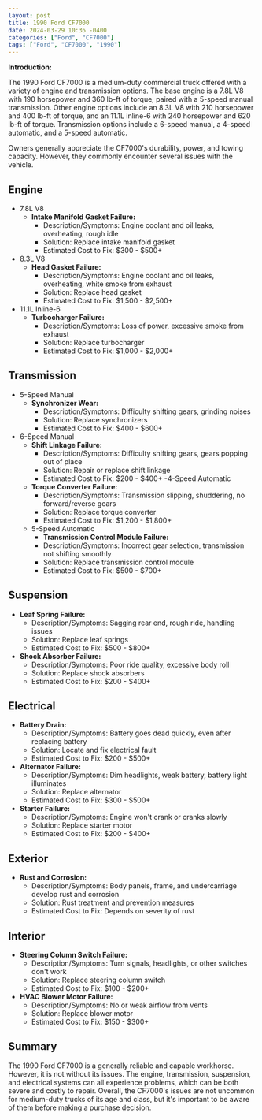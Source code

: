 ```yaml
---
layout: post
title: 1990 Ford CF7000
date: 2024-03-29 10:36 -0400
categories: ["Ford", "CF7000"]
tags: ["Ford", "CF7000", "1990"]
---
```

**Introduction:**

The 1990 Ford CF7000 is a medium-duty commercial truck offered with a variety of engine and transmission options. The base engine is a 7.8L V8 with 190 horsepower and 360 lb-ft of torque, paired with a 5-speed manual transmission. Other engine options include an 8.3L V8 with 210 horsepower and 400 lb-ft of torque, and an 11.1L inline-6 with 240 horsepower and 620 lb-ft of torque. Transmission options include a 6-speed manual, a 4-speed automatic, and a 5-speed automatic.

Owners generally appreciate the CF7000's durability, power, and towing capacity. However, they commonly encounter several issues with the vehicle.

## **Engine**

- 7.8L V8
    - **Intake Manifold Gasket Failure:**
        - Description/Symptoms: Engine coolant and oil leaks, overheating, rough idle
        - Solution: Replace intake manifold gasket
        - Estimated Cost to Fix: $300 - $500+
- 8.3L V8
    - **Head Gasket Failure:**
        - Description/Symptoms: Engine coolant and oil leaks, overheating, white smoke from exhaust
        - Solution: Replace head gasket
        - Estimated Cost to Fix: $1,500 - $2,500+
- 11.1L Inline-6
    - **Turbocharger Failure:**
        - Description/Symptoms: Loss of power, excessive smoke from exhaust
        - Solution: Replace turbocharger
        - Estimated Cost to Fix: $1,000 - $2,000+

## **Transmission**

- 5-Speed Manual
    - **Synchronizer Wear:**
        - Description/Symptoms: Difficulty shifting gears, grinding noises
        - Solution: Replace synchronizers
        - Estimated Cost to Fix: $400 - $600+
- 6-Speed Manual
    - **Shift Linkage Failure:**
        - Description/Symptoms: Difficulty shifting gears, gears popping out of place
        - Solution: Repair or replace shift linkage
        - Estimated Cost to Fix: $200 - $400+
  -4-Speed Automatic
   - **Torque Converter Failure:**
      - Description/Symptoms: Transmission slipping, shuddering, no forward/reverse gears
      - Solution: Replace torque converter
      - Estimated Cost to Fix: $1,200 - $1,800+
  - 5-Speed Automatic
     - **Transmission Control Module Failure:**
      - Description/Symptoms: Incorrect gear selection, transmission not shifting smoothly
      - Solution: Replace transmission control module
      - Estimated Cost to Fix: $500 - $700+

## **Suspension**

- **Leaf Spring Failure:**
    - Description/Symptoms: Sagging rear end, rough ride, handling issues
    - Solution: Replace leaf springs
    - Estimated Cost to Fix: $500 - $800+
- **Shock Absorber Failure:**
    - Description/Symptoms: Poor ride quality, excessive body roll
    - Solution: Replace shock absorbers
    - Estimated Cost to Fix: $200 - $400+

## **Electrical**

- **Battery Drain:**
    - Description/Symptoms: Battery goes dead quickly, even after replacing battery
    - Solution: Locate and fix electrical fault
    - Estimated Cost to Fix: $200 - $500+
- **Alternator Failure:**
    - Description/Symptoms: Dim headlights, weak battery, battery light illuminates
    - Solution: Replace alternator
    - Estimated Cost to Fix: $300 - $500+
- **Starter Failure:**
    - Description/Symptoms: Engine won't crank or cranks slowly
    - Solution: Replace starter motor
    - Estimated Cost to Fix: $200 - $400+

## **Exterior**

- **Rust and Corrosion:**
    - Description/Symptoms: Body panels, frame, and undercarriage develop rust and corrosion
    - Solution: Rust treatment and prevention measures
    - Estimated Cost to Fix: Depends on severity of rust

## **Interior**

- **Steering Column Switch Failure:**
    - Description/Symptoms: Turn signals, headlights, or other switches don't work
    - Solution: Replace steering column switch
    - Estimated Cost to Fix: $100 - $200+
- **HVAC Blower Motor Failure:**
    - Description/Symptoms: No or weak airflow from vents
    - Solution: Replace blower motor
    - Estimated Cost to Fix: $150 - $300+

## **Summary**

The 1990 Ford CF7000 is a generally reliable and capable workhorse. However, it is not without its issues. The engine, transmission, suspension, and electrical systems can all experience problems, which can be both severe and costly to repair. Overall, the CF7000's issues are not uncommon for medium-duty trucks of its age and class, but it's important to be aware of them before making a purchase decision.
